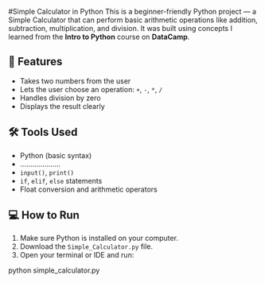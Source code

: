 #Simple Calculator in Python
This is a beginner-friendly Python project — a Simple Calculator that can perform basic arithmetic operations like addition, subtraction, multiplication, and division. It was built using concepts I learned from the **Intro to Python** course on **DataCamp**.

## 🚀 Features
- Takes two numbers from the user
- Lets the user choose an operation: `+`, `-`, `*`, `/`
- Handles division by zero
- Displays the result clearly

## 🛠️ Tools Used
- Python (basic syntax)
- ....................
- `input()`, `print()`
- `if`, `elif`, `else` statements
- Float conversion and arithmetic operators

## 💻 How to Run
1. Make sure Python is installed on your computer.
2. Download the `Simple_Calculator.py` file.
3. Open your terminal or IDE and run:

python simple_calculator.py
